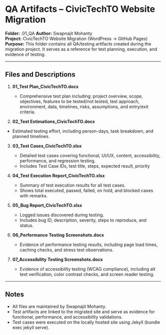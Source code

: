 # QA Artifacts – CivicTechTO Website Migration

**Folder:** .01_QA 
**Author:** Swapnajit Mohanty  
**Project:** CivicTechTO Website Migration (WordPress → GitHub Pages)  
**Purpose:** This folder contains all QA/testing artifacts created during the migration project. It serves as a reference for test planning, execution, and evidence of testing.

---

## Files and Descriptions

1. **01_Test Plan_CivicTechTO.docx**  
   - Comprehensive test plan including: project overview, scope, objectives, features to be tested/not tested, test approach, environment, data, timelines, risks, assumptions, and entry/exit criteria.

2. **02_Test Estimations_CivicTechTO.docx**  
- Estimated testing effort, including person-days, task breakdown, and planned timelines.

3. **03_Test Cases_CivicTechTO.xlsx**  
   - Detailed test cases covering functional, UI/UX, content, accessibility, performance, and regression testing.  
   - Includes Test Case IDs, test title, steps, expected result, priority

4. **04_Test Execution Report_CivicTechTO.xlsx**  
   - Summary of test execution results for all test cases.  
   - Shows total executed, passed, failed, on hold, and blocked cases with remarks.

4. **05_Bug Report_CivicTechTO.xlsx**  
   - Logged issues discovered during testing.  
   - Includes bug ID, description, severity, steps to reproduce, and status.

6. **06_Performance Testing Screenshots.docx**  
   - Evidence of performance testing results, including page load times, caching checks, and stress test observations.

7. **07_Accessibility Testing Screenshots.docx**  
   - Evidence of accessibility testing (WCAG compliance), including alt text verification, color contrast checks, and screen reader testing.

---

## Notes
- All files are maintained by Swapnajit Mohanty.  
- Test artifacts are linked to the migrated site and serve as evidence for functional, performance, and accessibility validations.  
- Test cases were executed on the locally hosted site using Jekyll (bundle exec jekyll serve).  
